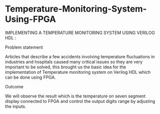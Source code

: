 # Temperature-Monitoring-System-Using-FPGA

IMPLEMENTING A TEMPERATURE
MONITORING SYSTEM USING
VERILOG HDL :

Problem statement

Articles that describe a few accidents involving temperature
fluctuations in industries and hospitals caused many critical 
issues so they are very important to be solved, this brought us 
the basic idea for the implementation of Temperature monitoring 
system on Verilog HDL which can be done using FPGA.

Outcome

We will observe the result which is the temperature on seven segment
display connected to FPGA and control the output digits range by adjusting the inputs.
